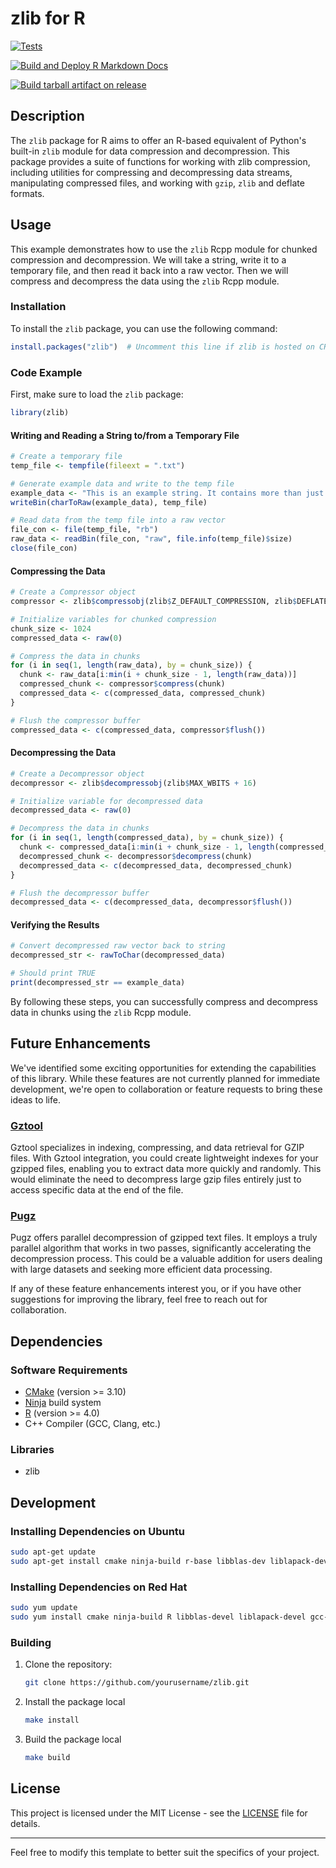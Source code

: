 # zlib for R
[![Tests](https://github.com/sgeist-ionos/R-zlib/actions/workflows/test.yml/badge.svg?branch=main)](https://github.com/sgeist-ionos/R-zlib/actions/workflows/test.yml)

[![Build and Deploy R Markdown Docs](https://github.com/sgeist-ionos/R-zlib/actions/workflows/build-docs.yml/badge.svg?branch=main)](https://sgeist-ionos.github.io/R-zlib/)

[![Build tarball artifact on release](https://github.com/sgeist-ionos/R-zlib/actions/workflows/build.yml/badge.svg)](https://github.com/sgeist-ionos/R-zlib/actions/workflows/build.yml)
## Description

The `zlib` package for R aims to offer an R-based equivalent of Python's built-in `zlib` module for data compression and decompression. This package provides a suite of functions for working with zlib compression, including utilities for compressing and decompressing data streams, manipulating compressed files, and working with `gzip`, `zlib` and deflate formats.

## Usage

This example demonstrates how to use the `zlib` Rcpp module for chunked compression and decompression. We will take a string, write it to a temporary file, and then read it back into a raw vector. Then we will compress and decompress the data using the `zlib` Rcpp module.

### Installation

To install the `zlib` package, you can use the following command:

```R
install.packages("zlib")  # Uncomment this line if zlib is hosted on CRAN or a similar repo
```

### Code Example

First, make sure to load the `zlib` package:

```R
library(zlib)
```

#### Writing and Reading a String to/from a Temporary File

```R
# Create a temporary file
temp_file <- tempfile(fileext = ".txt")

# Generate example data and write to the temp file
example_data <- "This is an example string. It contains more than just 'hello, world!'"
writeBin(charToRaw(example_data), temp_file)

# Read data from the temp file into a raw vector
file_con <- file(temp_file, "rb")
raw_data <- readBin(file_con, "raw", file.info(temp_file)$size)
close(file_con)
```

#### Compressing the Data

```R
# Create a Compressor object
compressor <- zlib$compressobj(zlib$Z_DEFAULT_COMPRESSION, zlib$DEFLATED, zlib$MAX_WBITS + 16)

# Initialize variables for chunked compression
chunk_size <- 1024
compressed_data <- raw(0)

# Compress the data in chunks
for (i in seq(1, length(raw_data), by = chunk_size)) {
  chunk <- raw_data[i:min(i + chunk_size - 1, length(raw_data))]
  compressed_chunk <- compressor$compress(chunk)
  compressed_data <- c(compressed_data, compressed_chunk)
}

# Flush the compressor buffer
compressed_data <- c(compressed_data, compressor$flush())
```

#### Decompressing the Data

```R
# Create a Decompressor object
decompressor <- zlib$decompressobj(zlib$MAX_WBITS + 16)

# Initialize variable for decompressed data
decompressed_data <- raw(0)

# Decompress the data in chunks
for (i in seq(1, length(compressed_data), by = chunk_size)) {
  chunk <- compressed_data[i:min(i + chunk_size - 1, length(compressed_data))]
  decompressed_chunk <- decompressor$decompress(chunk)
  decompressed_data <- c(decompressed_data, decompressed_chunk)
}

# Flush the decompressor buffer
decompressed_data <- c(decompressed_data, decompressor$flush())
```

#### Verifying the Results

```R
# Convert decompressed raw vector back to string
decompressed_str <- rawToChar(decompressed_data)

# Should print TRUE
print(decompressed_str == example_data)
```

By following these steps, you can successfully compress and decompress data in chunks using the `zlib` Rcpp module.

## Future Enhancements

We've identified some exciting opportunities for extending the capabilities of this library. While these features are not currently planned for immediate development, we're open to collaboration or feature requests to bring these ideas to life.

### [Gztool](https://github.com/circulosmeos/gztool)

Gztool specializes in indexing, compressing, and data retrieval for GZIP files. With Gztool integration, you could create lightweight indexes for your gzipped files, enabling you to extract data more quickly and randomly. This would eliminate the need to decompress large gzip files entirely just to access specific data at the end of the file.

### [Pugz](https://github.com/Piezoid/pugz)

Pugz offers parallel decompression of gzipped text files. It employs a truly parallel algorithm that works in two passes, significantly accelerating the decompression process. This could be a valuable addition for users dealing with large datasets and seeking more efficient data processing.

If any of these feature enhancements interest you, or if you have other suggestions for improving the library, feel free to reach out for collaboration.

## Dependencies

### Software Requirements

- [CMake](https://cmake.org/) (version >= 3.10)
- [Ninja](https://ninja-build.org/) build system
- [R](https://www.r-project.org/) (version >= 4.0)
- C++ Compiler (GCC, Clang, etc.)

### Libraries

- zlib

## Development

### Installing Dependencies on Ubuntu

```bash
sudo apt-get update
sudo apt-get install cmake ninja-build r-base libblas-dev liblapack-dev build-essential
```

### Installing Dependencies on Red Hat

```bash
sudo yum update
sudo yum install cmake ninja-build R libblas-devel liblapack-devel gcc-c++
```

### Building

1. Clone the repository:
    ```bash
    git clone https://github.com/yourusername/zlib.git
    ```

2. Install the package local
   ```bash
   make install
   ```

3. Build the package local
   ```bash
   make build
   ```

## License

This project is licensed under the MIT License - see the [LICENSE](LICENSE) file for details.

---

Feel free to modify this template to better suit the specifics of your project.
